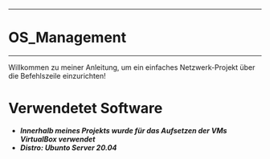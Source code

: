 ***
# OS_Management
***
Willkommen zu meiner Anleitung, um ein einfaches Netzwerk-Projekt über die Befehlszeile einzurichten!

# **Verwendetet Software**
- ***Innerhalb meines Projekts wurde für das Aufsetzen der VMs VirtualBox verwendet***
- ***Distro: Ubunto Server 20.04***
